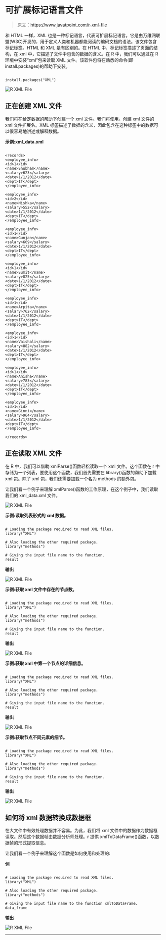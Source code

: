 # 可扩展标记语言文件

> 原文：<https://www.javatpoint.com/r-xml-file>

和 HTML 一样，XML 也是一种标记语言，代表可扩展标记语言。它是由万维网联盟(W3C)开发的，用于定义人类和机器都能阅读的编码文档的语法。该文件包含标记标签。HTML 和 XML 是有区别的。在 HTML 中，标记标签描述了页面的结构，在 xml 中，它描述了文件中包含的数据的含义。在 R 中，我们可以通过在 R 环境中安装“xml”包来读取 XML 文件。该软件包将在熟悉的命令(即 install.packages)的帮助下安装。

```

install.packages("XML")

```

![R XML File](img/a3d325b63e433e223ad6623bba70a0c5.png)

## 正在创建 XML 文件

我们将在给定数据的帮助下创建一个 xml 文件。我们将使用。创建 xml 文件的 xml 文件扩展名。XML 标签描述了数据的含义，因此包含在这种标签中的数据可以很容易地讲述或解释数据。

**示例:xml_data.xml**

```

<records>
<employee_info>
<id>1</id>
<name>Shubham</name>
<salary>623</salary>
<date>1/1/2012</date>
<dept>IT</dept>
</employee_info>

<employee_info>
<id>2</id>
<name>Nishka</name>
<salary>552</salary>
<date>1/1/2012</date>
<dept>IT</dept>
</employee_info>

<employee_info>
<id>1</id>
<name>Gunjan</name>
<salary>669</salary>
<date>1/1/2012</date>
<dept>IT</dept>
</employee_info>

<employee_info>
<id>1</id>
<name>Sumit</name>
<salary>825</salary>
<date>1/1/2012</date>
<dept>IT</dept>
</employee_info>

<employee_info>
<id>1</id>
<name>Arpita</name>
<salary>762</salary>
<date>1/1/2012</date>
<dept>IT</dept>
</employee_info>

<employee_info>
<id>1</id>
<name>Vaishali</name>
<salary>882</salary>
<date>1/1/2012</date>
<dept>IT</dept>
</employee_info>

<employee_info>
<id>1</id>
<name>Anisha</name>
<salary>783</salary>
<date>1/1/2012</date>
<dept>IT</dept>
</employee_info>

<employee_info>
<id>1</id>
<name>Ginni</name>
<salary>964</salary>
<date>1/1/2012</date>
<dept>IT</dept>
</employee_info>

</records>

```

## 正在读取 XML 文件

在 R 中，我们可以借助 xmlParse()函数轻松读取一个 xml 文件。这个函数在 r 中存储为一个列表，要使用这个函数，我们首先需要在 library()函数的帮助下加载 xml 包。除了 xml 包，我们还需要加载一个名为 methods 的额外包。

让我们看一个例子来理解 xmlParse()函数的工作原理，在这个例子中，我们读取我们的 xml_data.xml 文件。

![R XML File](img/fc622e8048cf6c80a190f7326b975a50.png)

**示例:读取列表形式的 xml 数据。**

```

# Loading the package required to read XML files.
library("XML")

# Also loading the other required package.
library("methods")

# Giving the input file name to the function.
result 
```

**输出**

![R XML File](img/d48faced27de020f86826310064d9393.png)

**示例:获取 xml 文件中存在的节点数。**

```

# Loading the package required to read XML files.
library("XML")

# Also loading the other required package.
library("methods")

# Giving the input file name to the function.
result 
```

**输出**

![R XML File](img/dd0d81eb05dc7a8acf83231d5a51aada.png)

**示例:获取 xml 中第一个节点的详细信息。**

```

# Loading the package required to read XML files.
library("XML")

# Also loading the other required package.
library("methods")

# Giving the input file name to the function.
result 
```

**输出**

![R XML File](img/047307b465024cb5e8e86295e0d74a67.png)

**示例:获取节点不同元素的细节。**

```

# Loading the package required to read XML files.
library("XML")

# Also loading the other required package.
library("methods")

# Giving the input file name to the function.
result 
```

**输出**

![R XML File](img/f44969063fb415cc70e4d67a993bb61f.png)

## 如何将 xml 数据转换成数据框

在大文件中有效处理数据并不容易。为此，我们将 xml 文件中的数据作为数据框读取。然后这个数据帧由数据分析师处理。r 提供 xmlToDataFrame()函数，以数据帧的形式提取信息。

让我们看一个例子来理解这个函数是如何使用和处理的:

**例**

```

# Loading the package required to read XML files.
library("XML")

# Also loading the other required package.
library("methods")

# Giving the input file name to the function xmlToDataFrame.
data_frame 
```

**输出**

![R XML File](img/c2893661516d29ed88a9c58c33ab05bd.png)

* * *